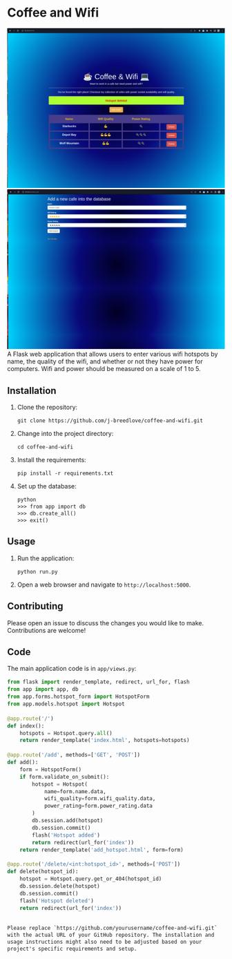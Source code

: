 # Coffee and Wifi
![coffe_wifi_index.png](app%2Fstatic%2Fimg%2Fcoffe_wifi_index.png)
![coffe_wifi_add.png](app%2Fstatic%2Fimg%2Fcoffe_wifi_add.png)
A Flask web application that allows users to enter various wifi hotspots by name, the quality of the wifi, and whether or not they have power for computers. Wifi and power should be measured on a scale of 1 to 5.

## Installation

1. Clone the repository:
    ```
    git clone https://github.com/j-breedlove/coffee-and-wifi.git
    ```
2. Change into the project directory:
    ```
    cd coffee-and-wifi
    ```
3. Install the requirements:
    ```
    pip install -r requirements.txt
    ```
4. Set up the database:
    ```
    python
    >>> from app import db
    >>> db.create_all()
    >>> exit()
    ```

## Usage

1. Run the application:
    ```
    python run.py
    ```
2. Open a web browser and navigate to `http://localhost:5000`.

## Contributing

Please open an issue to discuss the changes you would like to make. Contributions are welcome!

## Code

The main application code is in `app/views.py`:

```python
from flask import render_template, redirect, url_for, flash
from app import app, db
from app.forms.hotspot_form import HotspotForm
from app.models.hotspot import Hotspot

@app.route('/')
def index():
    hotspots = Hotspot.query.all()
    return render_template('index.html', hotspots=hotspots)

@app.route('/add', methods=['GET', 'POST'])
def add():
    form = HotspotForm()
    if form.validate_on_submit():
        hotspot = Hotspot(
            name=form.name.data,
            wifi_quality=form.wifi_quality.data,
            power_rating=form.power_rating.data
        )
        db.session.add(hotspot)
        db.session.commit()
        flash('Hotspot added')
        return redirect(url_for('index'))
    return render_template('add_hotspot.html', form=form)

@app.route('/delete/<int:hotspot_id>', methods=['POST'])
def delete(hotspot_id):
    hotspot = Hotspot.query.get_or_404(hotspot_id)
    db.session.delete(hotspot)
    db.session.commit()
    flash('Hotspot deleted')
    return redirect(url_for('index'))
```
```

Please replace `https://github.com/yourusername/coffee-and-wifi.git` with the actual URL of your GitHub repository. The installation and usage instructions might also need to be adjusted based on your project's specific requirements and setup.
